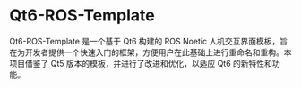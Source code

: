 # Qt6-ROS-Template
Qt6-ROS-Template 是一个基于 Qt6 构建的 ROS Noetic 人机交互界面模板，旨在为开发者提供一个快速入门的框架，方便用户在此基础上进行重命名和重构。本项目借鉴了 Qt5 版本的模板，并进行了改进和优化，以适应 Qt6 的新特性和功能。
